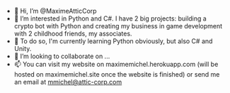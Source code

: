 - 👋 Hi, I’m @MaximeAtticCorp
- 👀 I’m interested in Python and C#. I have 2 big projects: building a crypto bot with Python and creating my business in game development with 2 childhood friends, my associates.
- 🌱 To do so, I'm currently learning Python obviously, but also C# and Unity.
- 💞️ I’m looking to collaborate on ...
- 📫 You can visit my website on maximemichel.herokuapp.com (will be hosted on maximemichel.site once the website is finished) or send me an email at mmichel@attic-corp.com

<!---
MaximeAtticCorp/MaximeAtticCorp is a ✨ special ✨ repository because its `README.md` (this file) appears on your GitHub profile.
You can click the Preview link to take a look at your changes.
--->
